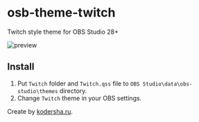 # osb-theme-twitch
Twitch style theme for OBS Studio 28+

![preview](https://user-images.githubusercontent.com/16720880/189210487-0e2d123a-77a5-4094-a79f-cf2c4c4f9dc5.jpg)

## Install

1. Put `Twitch` folder and `Twitch.qss` file to `OBS Studio\data\obs-studio\themes` directory.
2. Change `Twitch` theme in your OBS settings.

Create by [kodersha.ru](https://kodersha.ru).
